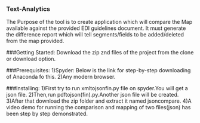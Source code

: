 ### Text-Analytics
The Purpose of the tool is to create application which will compare the Map available against the provided EDI guidelines document. 
It must generate the difference report which will tell segments/fields to be added/deleted from the map provided.

###Getting Started:
Download the zip znd files of the project from the clone or download option.

###Prerequisites:
1)Spyder:
Below is the link for step-by-step downloading of Anaconda fo this.
2)Any modern browser.


###Installing:
1)First try to run xmltojsonfin.py file on spyder.You will get a json file.
2)Then,run pdftojson(fin).py.Another json file will be created.
3)After that download the zip folder and extract it named jsoncompare.
4)A video demo for running the comparison and mapping of two files(json) has been step by step demonstrated.




